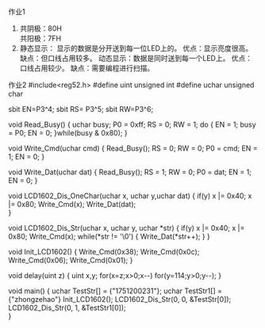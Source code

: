 
作业1                      
1.   共阴极：80H   
      共阳极：7FH
2. 静态显示：
    显示的数据是分开送到每一位LED上的。
                   优点：显示亮度很高。
                   缺点：但口线占用较多。
    动态显示：数据是同时送到每一个LED上。
                   优点：口线占用较少。
                   缺点：需要编程进行扫描。

作业2
#include<reg52.h>
#define uint unsigned int
#define uchar unsigned char

sbit  EN=P3^4;
sbit  RS= P3^5;
sbit  RW=P3^6;

void Read_Busy()
{
	uchar busy;
	P0 = 0xff;
	RS = 0;
	RW = 1;
	do
	{
		EN = 1;
		busy = P0;
		EN = 0;
	}while(busy & 0x80);
}

void Write_Cmd(uchar cmd)
{
	Read_Busy();
	RS = 0;
	RW = 0;
	P0 = cmd;
	EN = 1;
	EN = 0;
}

void Write_Dat(uchar dat)
{
	Read_Busy();
	RS = 1;
	RW = 0;
	P0 = dat;
	EN = 1;
	EN = 0;
}

void LCD1602_Dis_OneChar(uchar x, uchar y,uchar dat)
{
	if(y)	x |= 0x40;
	x |= 0x80;
	Write_Cmd(x);
	Write_Dat(dat);		
}

void LCD1602_Dis_Str(uchar x, uchar y, uchar *str)
{
	if(y) x |= 0x40;
	x |= 0x80;
	Write_Cmd(x);
	while(*str != '\0')
	{
		Write_Dat(*str++);
	}
}

void Init_LCD1602()
{
	Write_Cmd(0x38); 
	Write_Cmd(0x0c); 
	Write_Cmd(0x06); 
	Write_Cmd(0x01); 
}


void delay(uint z)
{
	uint x,y;
	for(x=z;x>0;x--)
		for(y=114;y>0;y--);
}

void main()
{
	uchar TestStr[] = {"1751200231"};
	uchar TestStr1[] = {"zhongzehao"}
	Init_LCD1602();
	LCD1602_Dis_Str(0, 0, &TestStr[0]);	
	LCD1602_Dis_Str(0, 1, &TestStr1[0]);	
}
